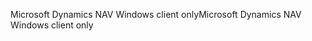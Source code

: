 <span data-ttu-id="46b78-101">Microsoft Dynamics NAV Windows client only</span><span class="sxs-lookup"><span data-stu-id="46b78-101">Microsoft Dynamics NAV Windows client only</span></span>